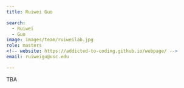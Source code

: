 ```yaml
---
title: Ruiwei Guo

search:
  - Ruiwei
  - Guo
image: images/team/ruiweilab.jpg
role: masters
<!-- website: https://addicted-to-coding.github.io/webpage/ -->
email: ruiweigu@usc.edu

---
```


TBA
